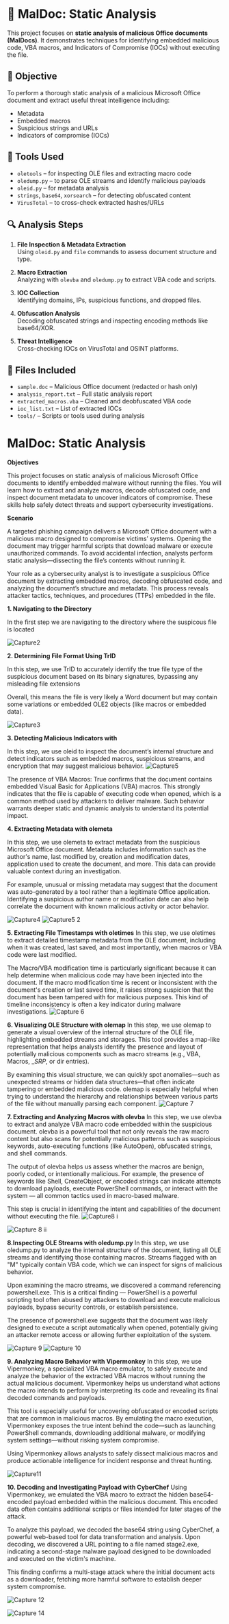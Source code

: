 # 🧪 MalDoc: Static Analysis

This project focuses on **static analysis of malicious Office documents (MalDocs)**. It demonstrates techniques for identifying embedded malicious code, VBA macros, and Indicators of Compromise (IOCs) without executing the file.

## 📌 Objective

To perform a thorough static analysis of a malicious Microsoft Office document and extract useful threat intelligence including:

- Metadata
- Embedded macros
- Suspicious strings and URLs
- Indicators of compromise (IOCs)

## 🧰 Tools Used

- `oletools` – for inspecting OLE files and extracting macro code
- `oledump.py` – to parse OLE streams and identify malicious payloads
- `oleid.py` – for metadata analysis
- `strings`, `base64`, `xorsearch` – for detecting obfuscated content
- `VirusTotal` – to cross-check extracted hashes/URLs

## 🔍 Analysis Steps

1. **File Inspection & Metadata Extraction**  
   Using `oleid.py` and `file` commands to assess document structure and type.

2. **Macro Extraction**  
   Analyzing with `olevba` and `oledump.py` to extract VBA code and scripts.

3. **IOC Collection**  
   Identifying domains, IPs, suspicious functions, and dropped files.

4. **Obfuscation Analysis**  
   Decoding obfuscated strings and inspecting encoding methods like base64/XOR.

5. **Threat Intelligence**  
   Cross-checking IOCs on VirusTotal and OSINT platforms.

## 📂 Files Included

- `sample.doc` – Malicious Office document (redacted or hash only)
- `analysis_report.txt` – Full static analysis report
- `extracted_macros.vba` – Cleaned and deobfuscated VBA code
- `ioc_list.txt` – List of extracted IOCs
- `tools/` – Scripts or tools used during analysis

# MalDoc: Static Analysis
**Objectives**

This project focuses on static analysis of malicious Microsoft Office documents to identify embedded malware without running the files. You will learn how to extract and analyze macros, decode obfuscated code, and inspect document metadata to uncover indicators of compromise. These skills help safely detect threats and support cybersecurity investigations.

**Scenario**

A targeted phishing campaign delivers a Microsoft Office document with a malicious macro designed to compromise victims’ systems. Opening the document may trigger harmful scripts that download malware or execute unauthorized commands. To avoid accidental infection, analysts perform static analysis—dissecting the file’s contents without running it.

Your role as a cybersecurity analyst is to investigate a suspicious Office document by extracting embedded macros, decoding obfuscated code, and analyzing the document’s structure and metadata. This process reveals attacker tactics, techniques, and procedures (TTPs) embedded in the file.


**1. Navigating to the Directory**

In the first step we are navigating to the directory where the suspicous file is located



![Capture2](https://github.com/user-attachments/assets/40854976-2153-47e3-bc10-bcb58be7f44e)

**2. Determining File Format Using TrID**

In this step, we use TrID to accurately identify the true file type of the suspicious document based on its binary signatures, bypassing any misleading file extensions

Overall, this means the file is very likely a Word document but may contain some variations or embedded OLE2 objects (like macros or embedded data).

![Capture3](https://github.com/user-attachments/assets/5bf41b2d-4c96-446c-aa8a-bf2334388ea1)


**3. Detecting Malicious Indicators with**

In this step, we use oleid to inspect the document’s internal structure and detect indicators such as embedded macros, suspicious streams, and encryption that may suggest malicious behavior. 
![Capture5](https://github.com/user-attachments/assets/ba06794d-954d-4cd7-97c1-37ebea75a8cc)

The presence of VBA Macros: True confirms that the document contains embedded Visual Basic for Applications (VBA) macros. This strongly indicates that the file is capable of executing code when opened, which is a common method used by attackers to deliver malware. Such behavior warrants deeper static and dynamic analysis to understand its potential impact.

**4. Extracting Metadata with olemeta**

In this step, we use olemeta to extract metadata from the suspicious Microsoft Office document. Metadata includes information such as the author's name, last modified by, creation and modification dates, application used to create the document, and more. This data can provide valuable context during an investigation.

For example, unusual or missing metadata may suggest that the document was auto-generated by a tool rather than a legitimate Office application. Identifying a suspicious author name or modification date can also help correlate the document with known malicious activity or actor behavior.

![Capture4](https://github.com/user-attachments/assets/ca913835-0a9e-422c-9bef-9f29bdafc146)
![Capture5 2](https://github.com/user-attachments/assets/dc4254a5-a188-4bf0-bca8-95e4f652b5c2)

**5. Extracting File Timestamps with oletimes**
In this step, we use oletimes to extract detailed timestamp metadata from the OLE document, including when it was created, last saved, and most importantly, when macros or VBA code were last modified.

The Macro/VBA modification time is particularly significant because it can help determine when malicious code may have been injected into the document. If the macro modification time is recent or inconsistent with the document's creation or last saved time, it raises strong suspicion that the document has been tampered with for malicious purposes. This kind of timeline inconsistency is often a key indicator during malware investigations.
![Capture 6](https://github.com/user-attachments/assets/611987cf-cf3f-48ce-a9ee-331dc9bfcc4e)


**6. Visualizing OLE Structure with olemap**
In this step, we use olemap to generate a visual overview of the internal structure of the OLE file, highlighting embedded streams and storages. This tool provides a map-like representation that helps analysts identify the presence and layout of potentially malicious components such as macro streams (e.g., VBA, Macros, __SRP_, or dir entries).

By examining this visual structure, we can quickly spot anomalies—such as unexpected streams or hidden data structures—that often indicate tampering or embedded malicious code. olemap is especially helpful when trying to understand the hierarchy and relationships between various parts of the file without manually parsing each component.
![Capture 7](https://github.com/user-attachments/assets/82597dce-6bc6-4a46-be17-125fe27b2df0)


**7. Extracting and Analyzing Macros with olevba**
In this step, we use olevba to extract and analyze VBA macro code embedded within the suspicious document. olevba is a powerful tool that not only reveals the raw macro content but also scans for potentially malicious patterns such as suspicious keywords, auto-executing functions (like AutoOpen), obfuscated strings, and shell commands.

The output of olevba helps us assess whether the macros are benign, poorly coded, or intentionally malicious. For example, the presence of keywords like Shell, CreateObject, or encoded strings can indicate attempts to download payloads, execute PowerShell commands, or interact with the system — all common tactics used in macro-based malware.

This step is crucial in identifying the intent and capabilities of the document without executing the file.
![Capture8 i](https://github.com/user-attachments/assets/cfee4b50-5f12-4a0a-b41e-58fb0d4e3b7c)

![Capture 8 ii](https://github.com/user-attachments/assets/e584ef46-0dbc-441d-a72f-be5e922ae3ad)



**8.Inspecting OLE Streams with oledump.py**
In this step, we use oledump.py to analyze the internal structure of the document, listing all OLE streams and identifying those containing macros. Streams flagged with an "M" typically contain VBA code, which we can inspect for signs of malicious behavior.

Upon examining the macro streams, we discovered a command referencing powershell.exe. This is a critical finding — PowerShell is a powerful scripting tool often abused by attackers to download and execute malicious payloads, bypass security controls, or establish persistence.

The presence of powershell.exe suggests that the document was likely designed to execute a script automatically when opened, potentially giving an attacker remote access or allowing further exploitation of the system.

![Capture 9](https://github.com/user-attachments/assets/74ef0701-6a4b-4fb1-a900-d0f1e7ecc6b2)
![Capture 10](https://github.com/user-attachments/assets/169669e7-b264-4c2a-9287-1bf93001f80c)


**9. Analyzing Macro Behavior with Vipermonkey**
In this step, we use Vipermonkey, a specialized VBA macro emulator, to safely execute and analyze the behavior of the extracted VBA macros without running the actual malicious document. Vipermonkey helps us understand what actions the macro intends to perform by interpreting its code and revealing its final decoded commands and payloads.

This tool is especially useful for uncovering obfuscated or encoded scripts that are common in malicious macros. By emulating the macro execution, Vipermonkey exposes the true intent behind the code—such as launching PowerShell commands, downloading additional malware, or modifying system settings—without risking system compromise.

Using Vipermonkey allows analysts to safely dissect malicious macros and produce actionable intelligence for incident response and threat hunting.

![Capture11](https://github.com/user-attachments/assets/356cccdb-ad7c-4b06-a724-292df570fd5a)


**10. Decoding and Investigating Payload with CyberChef**
Using Vipermonkey, we emulated the VBA macro to extract the hidden base64-encoded payload embedded within the malicious document. This encoded data often contains additional scripts or files intended for later stages of the attack.

To analyze this payload, we decoded the base64 string using CyberChef, a powerful web-based tool for data transformation and analysis. Upon decoding, we discovered a URL pointing to a file named stage2.exe, indicating a second-stage malware payload designed to be downloaded and executed on the victim's machine.

This finding confirms a multi-stage attack where the initial document acts as a downloader, fetching more harmful software to establish deeper system compromise.

![Capture 12](https://github.com/user-attachments/assets/82e3b739-d266-4e40-a64f-52aaede5e7ff)

![Capture 14](https://github.com/user-attachments/assets/081ecb37-56f3-4f71-92b8-a45924b14fd4)







